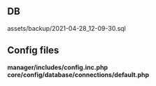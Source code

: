 ## DB
assets/backup/2021-04-28_12-09-30.sql

## Config files
**manager/includes/config.inc.php**
**core/config/database/connections/default.php**